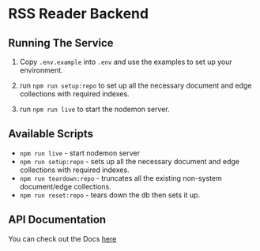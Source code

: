# RSS Reader Backend

## Running The Service

1. Copy `.env.example` into `.env` and use the examples to set up your environment.

2. run `npm run setup:repo` to set up all the necessary document and edge collections with required indexes.

3. run `npm run live` to start the nodemon server.

## Available Scripts

- `npm run live` - start nodemon server
- `npm run setup:repo` - sets up all the necessary document and edge collections with required indexes.
- `npm run teardown:repo` - truncates all the existing non-system document/edge collections.
- `npm run reset:repo` - tears down the db then sets it up.

## API Documentation
You can check out the Docs [here](https://squash.consulting/rss-docs/backend/globals.html)

